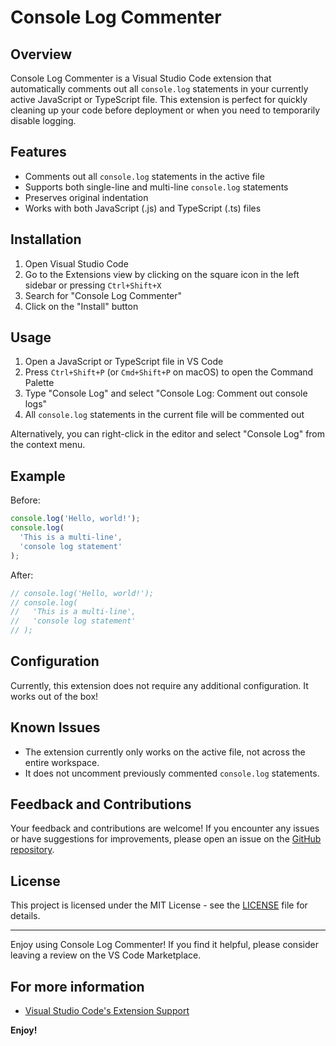 # Console Log Commenter

## Overview
Console Log Commenter is a Visual Studio Code extension that automatically comments out all `console.log` statements in your currently active JavaScript or TypeScript file. This extension is perfect for quickly cleaning up your code before deployment or when you need to temporarily disable logging.

## Features
- Comments out all `console.log` statements in the active file
- Supports both single-line and multi-line `console.log` statements
- Preserves original indentation
- Works with both JavaScript (.js) and TypeScript (.ts) files

## Installation
1. Open Visual Studio Code
2. Go to the Extensions view by clicking on the square icon in the left sidebar or pressing `Ctrl+Shift+X`
3. Search for "Console Log Commenter"
4. Click on the "Install" button

## Usage
1. Open a JavaScript or TypeScript file in VS Code
2. Press `Ctrl+Shift+P` (or `Cmd+Shift+P` on macOS) to open the Command Palette
3. Type "Console Log" and select "Console Log: Comment out console logs"
4. All `console.log` statements in the current file will be commented out

Alternatively, you can right-click in the editor and select "Console Log" from the context menu.

## Example
Before:
```javascript
console.log('Hello, world!');
console.log(
  'This is a multi-line',
  'console log statement'
);
```

After:
```javascript
// console.log('Hello, world!');
// console.log(
//   'This is a multi-line',
//   'console log statement'
// );
```

## Configuration
Currently, this extension does not require any additional configuration. It works out of the box!

## Known Issues
- The extension currently only works on the active file, not across the entire workspace.
- It does not uncomment previously commented `console.log` statements.

## Feedback and Contributions
Your feedback and contributions are welcome! If you encounter any issues or have suggestions for improvements, please open an issue on the [GitHub repository](https://github.com/willy-bit/ConsoleLog).

## License
This project is licensed under the MIT License - see the [LICENSE](LICENSE) file for details.

---

Enjoy using Console Log Commenter! If you find it helpful, please consider leaving a review on the VS Code Marketplace.

## For more information

* [Visual Studio Code's Extension Support](https://code.visualstudio.com/api)

**Enjoy!**



